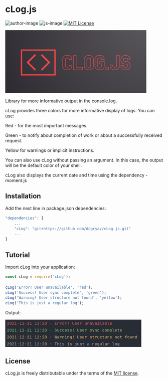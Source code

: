 # cLog.js
![author-image]
![js-image]
[![MIT License][license-image]][license-url]

![logo](helpers/logo1.png)

Library for more informative output in the console.log.

cLog provides three colors for more informative display of logs.
You can use:

Red - for the most important messages.

Green - to notify about completion of work or about a successfully received request.

Yellow for warnings or implicit instructions.

You can also use cLog without passing an argument. In this case, the output will be the default color of your shell.

cLog also displays the current date and time using the dependency - moment.js


## Installation

Add the next line in package.json dependencies:
```javascript
"dependencies": {
    ...
    "cLog": "git+https://github.com/ddgryaz/cLog.js.git"
    ...
}
```

## Tutorial

Import cLog into your application:

```javascript
const cLog = require('cLog');

cLog('Error! User unavailable', 'red');
cLog('Success! User sync complete', 'green');
cLog('Warning! User structure not found', 'yellow');
cLog('This is just a regular log');
```

Output:

![output.png](helpers/output.png)

## License

cLog.js is freely distributable under the terms of the [MIT license][license-url].


[author-image]: https://img.shields.io/badge/Author-Dmitriy%20Dzyuman-blueviolet
[js-image]: https://img.shields.io/badge/Lang-JavaScript-yellow
[license-image]: https://img.shields.io/badge/license-MIT-blue.svg?style=flat
[license-url]: LICENSE